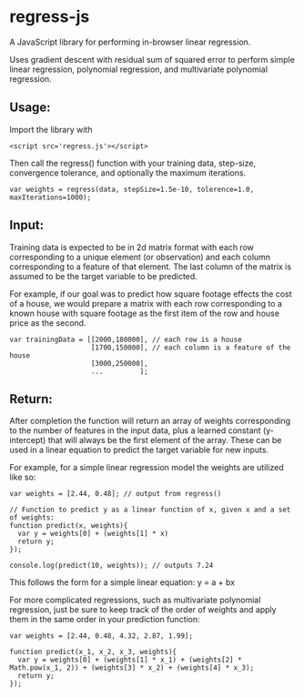 # regress-js
A JavaScript library for performing in-browser linear regression.

Uses gradient descent with residual sum of squared error to perform simple linear regression, polynomial regression, and multivariate polynomial regression.

## Usage:
Import the library with
~~~~
<script src='regress.js'></script>
~~~~
Then call the regress() function with your training data, step-size, convergence tolerance, and optionally the maximum iterations.
~~~~
var weights = regress(data, stepSize=1.5e-10, tolerence=1.0, maxIterations=1000);
~~~~
## Input:
Training data is expected to be in 2d matrix format with each row corresponding to a unique element (or observation) and each column corresponding to a feature of that element. The last column of the matrix is assumed to be the target variable to be predicted.

For example, if our goal was to predict how square footage effects the cost of a house, we would prepare a matrix with each row corresponding to a known house with square footage as the first item of the row and house price as the second.
~~~~
var trainingData = [[2000,180000], // each row is a house
                    [1700,150000], // each column is a feature of the house
                    [3000,250000],
                    ...         ];
~~~~
## Return:
After completion the function will return an array of weights corresponding to the number of features in the input data, plus a learned constant (y-intercept) that will always be the first element of the array. These can be used in a linear equation to predict the target variable for new inputs.

For example, for a simple linear regression model the weights are utilized like so:
~~~~
var weights = [2.44, 0.48]; // output from regress()

// Function to predict y as a linear function of x, given x and a set of weights:
function predict(x, weights){
  var y = weights[0] + (weights[1] * x)
  return y;
});

console.log(predict(10, weights)); // outputs 7.24
~~~~
This follows the form for a simple linear equation: y = a + bx

For more complicated regressions, such as multivariate polynomial regression, just be sure to keep track of the order of weights and apply them in the same order in your prediction function:
~~~~
var weights = [2.44, 0.48, 4.32, 2.87, 1.99];

function predict(x_1, x_2, x_3, weights){
  var y = weights[0] + (weights[1] * x_1) + (weights[2] * Math.pow(x_1, 2)) + (weights[3] * x_2) + (weights[4] * x_3); 
  return y;
});
~~~~

